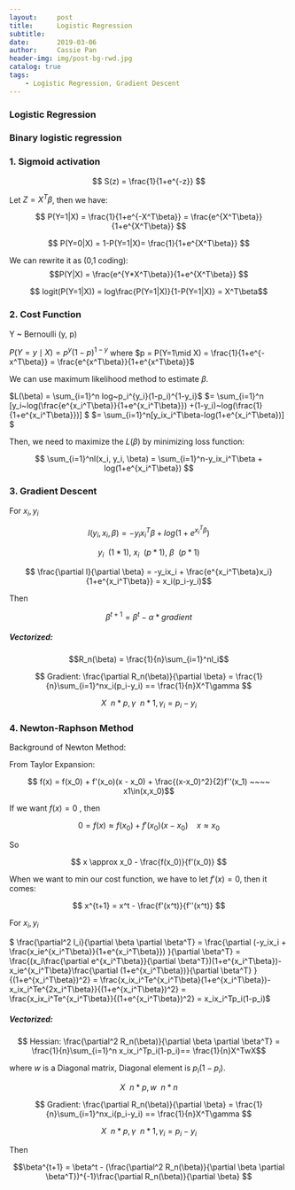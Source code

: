 ```yaml
---
layout:     post
title:      Logistic Regression
subtitle:   
date:       2019-03-06
author:     Cassie Pan
header-img: img/post-bg-rwd.jpg 
catalog: true
tags:
    - Logistic Regression, Gradient Descent
---
```


### Logistic Regression

### Binary logistic regression

### 1. Sigmoid activation

$$ S(z) = \frac{1}{1+e^{-z}} $$

Let $Z= X^T\beta$, then we have:

$$ P(Y=1|X) = \frac{1}{1+e^{-X^T\beta}} = \frac{e^{X^T\beta}}{1+e^{X^T\beta}} $$

$$ P(Y=0|X) = 1-P(Y=1|X)= \frac{1}{1+e^{X^T\beta}} $$

We can rewrite it as (0,1 coding): 
$$P(Y|X) = \frac{e^{Y*X^T\beta}}{1+e^{X^T\beta}} $$

$$ logit(P(Y=1|X)) = log\frac{P(Y=1|X)}{1-P(Y=1|X)} = X^T\beta$$

### 2. Cost Function

Y ~ Bernoulli (y, p)

$P(Y=y\mid X) = p^y(1-p)^{1-y}$
where $p = P(Y=1\mid X) = \frac{1}{1+e^{-x^T\beta}} = \frac{e^{x^T\beta}}{1+e^{x^T\beta}}$


We can use maximum likelihood method to estimate $\beta$.

$L(\beta) = \sum_{i=1}^n log~p_i^{y_i}(1-p_i)^{1-y_i}$
$= \sum_{i=1}^n [y_i~log(\frac{e^{x_i^T\beta}}{1+e^{x_i^T\beta}}) +(1-y_i)~log(\frac{1}{1+e^{x_i^T\beta}})] $
$= \sum_{i=1}^n[y_ix_i^T\beta-log(1+e^{x_i^T\beta})] $

Then, we need to maximize the $L(\beta)$ by minimizing loss function:

$$ \sum_{i=1}^nl(x_i, y_i, \beta) = \sum_{i=1}^n-y_ix_i^T\beta + log(1+e^{x_i^T\beta}) $$

### 3. Gradient Descent

For $x_i, y_i$

$$l(y_i,x_i,\beta) = -y_ix_i^T\beta + log(1+e^{x_i^T\beta}) $$

$$y_i~~(1*1),~x_i~~(p*1),~\beta~~(p*1)$$

$$ \frac{\partial l}{\partial \beta} = -y_ix_i + \frac{e^{x_i^T\beta}x_i}{1+e^{x_i^T\beta}} = x_i(p_i-y_i)$$

Then 

$$\beta^{t+1} = \beta^t - \alpha * gradient $$

##### Vectorized:

$$R_n(\beta) = \frac{1}{n}\sum_{i=1}^nl_i$$

$$ Gradient: \frac{\partial R_n(\beta)}{\partial \beta} = \frac{1}{n}\sum_{i=1}^nx_i(p_i-y_i) == \frac{1}{n}X^T\gamma $$

$$X~~n*p, \gamma~~n*1, \gamma_i = p_i - y_i $$

### 4. Newton-Raphson Method

Background of Newton Method:

From Taylor Expansion:

$$ f(x) = f(x_0) + f'(x_o)(x - x_0) + \frac{(x-x_0)^2}{2}f''(x_1) ~~~~ x1\in(x,x_0)$$

If we want $f(x) = 0$ , then

$$ 0 = f(x)\approx f(x_0) + f'(x_0)(x - x_0) ~~~~ x\approx x_0 $$

So

$$ x \approx x_0 - \frac{f(x_0)}{f'(x_0)} $$

When we want to min our cost function, we have to let $f'(x) = 0$, then it comes:

$$ x^{t+1} = x^t - \frac{f'(x^t)}{f''(x^t)} $$


For $x_i, y_i$

$ \frac{\partial^2 l_i}{\partial \beta \partial \beta^T} = \frac{\partial (-y_ix_i + \frac{x_ie^{x_i^T\beta}}{1+e^{x_i^T\beta}}) }{\partial \beta^T} = \frac{(x_i\frac{\partial e^{x_i^T\beta}}{\partial \beta^T})(1+e^{x_i^T\beta})- x_ie^{x_i^T\beta}\frac{\partial (1+e^{x_i^T\beta})}{\partial \beta^T}   }{(1+e^{x_i^T\beta})^2} = \frac{x_ix_i^Te^{x_i^T\beta}(1+e^{x_i^T\beta})-x_ix_i^Te^{2x_i^T\beta}}{(1+e^{x_i^T\beta})^2} = \frac{x_ix_i^Te^{x_i^T\beta}}{(1+e^{x_i^T\beta})^2} = x_ix_i^Tp_i(1-p_i)$

##### Vectorized:

$$ Hessian: \frac{\partial^2 R_n(\beta)}{\partial \beta \partial \beta^T} = \frac{1}{n}\sum_{i=1}^n x_ix_i^Tp_i(1-p_i)== \frac{1}{n}X^TwX$$

where $w$ is a Diagonal matrix, Diagonal element is $p_i(1-p_i)$.

$$X~~n*p, w ~~ n*n $$


$$ Gradient: \frac{\partial R_n(\beta)}{\partial \beta} = \frac{1}{n}\sum_{i=1}^nx_i(p_i-y_i) == \frac{1}{n}X^T\gamma $$

$$X~~n*p, \gamma~~n*1, \gamma_i = p_i - y_i $$

Then

$$\beta^{t+1} = \beta^t - (\frac{\partial^2 R_n(\beta)}{\partial \beta \partial \beta^T})^{-1}\frac{\partial R_n(\beta)}{\partial \beta} $$



